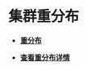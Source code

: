 # 集群重分布<a name="ZH-CN_TOPIC_0000001455836713"></a>

-   **[重分布](重分布.md)**  

-   **[查看重分布详情](查看重分布详情.md)**  



